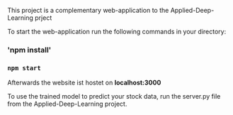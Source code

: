 This project is a complementary web-application to the Applied-Deep-Learning prject

To start the web-application run the following commands in your directory:

### 'npm install'
### `npm start`

Afterwards the website ist hostet on **localhost:3000**

To use the trained model to predict your stock data, run the server.py file from the Applied-Deep-Learning project.

